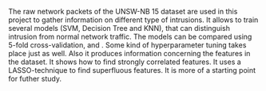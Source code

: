 The raw network packets of the UNSW-NB 15 dataset are used in this project to gather information on different type of intrusions. It allows to train several models (SVM, Decision Tree and KNN), that can distinguish intrusion from normal network traffic. The models can be compared using 5-fold cross-validation, and . Some kind of hyperparameter tuning takes place just as well. Also it produces information concerning the features in the dataset. It shows how to find strongly correlated features. It uses a LASSO-technique to find superfluous features. It is more of a starting point for futher study.
